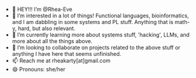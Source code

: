 - 👋 HEY!!! I’m @Rhea-Eve
- 👀 I’m interested in a lot of things! Functional languages, bioinformatics, and I am dabbling in some systems and PL stuff. Anything that is math-y, hard, but also relevant.
- 🌱 I’m currently learning more about systems stuff, 'hacking', LLMs, and more about all the things above.
- 💞️ I’m looking to collaborate on projects related to the above stuff or anything I have here that seems unfinished.
- 📫 Reach me at rheakarty[at]gmail.com
- 😄 Pronouns: she/her


<!---
Rhea-Eve/Rhea-Eve is a ✨ special ✨ repository because its `README.md` (this file) appears on your GitHub profile.
You can click the Preview link to take a look at your changes.
--->
